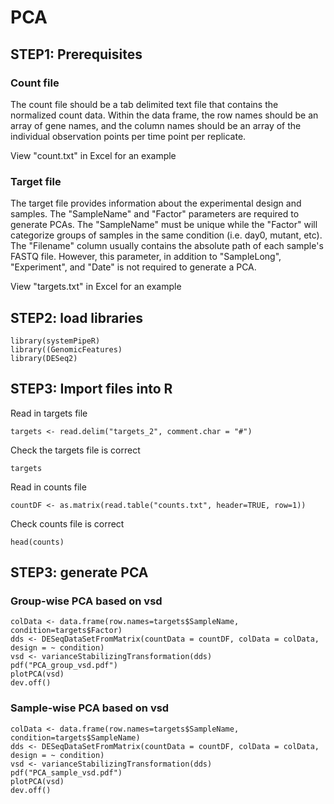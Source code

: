 # PCA
## STEP1: Prerequisites

### Count file
The count file should be a tab delimited text file that contains the normalized count data. Within the data frame, the row names should be an array of gene names, and the column names should be an array of the individual observation points per time point per replicate.

View "count.txt" in Excel for an example

### Target file

The target file provides information about the experimental design and samples. The "SampleName" and "Factor" parameters are required to generate PCAs. The "SampleName" must be unique while the "Factor" will categorize groups of samples in the same condition (i.e. day0, mutant, etc). The "Filename" column usually contains the absolute path of each sample's FASTQ file. However, this parameter, in addition to "SampleLong", "Experiment", and "Date" is not required to generate a PCA. 

View "targets.txt" in Excel for an example

## STEP2: load libraries
```
library(systemPipeR)
library((GenomicFeatures)
library(DESeq2)
```

## STEP3: Import files into R
Read in targets file
```
targets <- read.delim("targets_2", comment.char = "#")
```

Check the targets file is correct
```
targets
```
Read in counts file
```
countDF <- as.matrix(read.table("counts.txt", header=TRUE, row=1))
```

Check counts file is correct
```
head(counts)
```

## STEP3: generate PCA
### Group-wise PCA based on vsd
```
colData <- data.frame(row.names=targets$SampleName, condition=targets$Factor)
dds <- DESeqDataSetFromMatrix(countData = countDF, colData = colData, design = ~ condition)
vsd <- varianceStabilizingTransformation(dds)
pdf("PCA_group_vsd.pdf")
plotPCA(vsd)
dev.off()
```
### Sample-wise PCA based on vsd
```
colData <- data.frame(row.names=targets$SampleName, condition=targets$SampleName)
dds <- DESeqDataSetFromMatrix(countData = countDF, colData = colData, design = ~ condition)
vsd <- varianceStabilizingTransformation(dds)
pdf("PCA_sample_vsd.pdf")
plotPCA(vsd)
dev.off()
```

